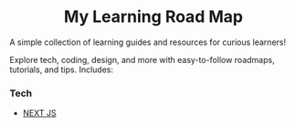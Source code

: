 <h1 align="center">My Learning Road Map</h1>
A simple collection of learning guides and resources for curious learners!

Explore tech, coding, design, and more with easy-to-follow roadmaps, tutorials, and tips. Includes:

**<h3>Tech</h3>**
   - [NEXT JS](https://github.com/johnbhd/MyLearningRoadMap/tree/nextjs)

